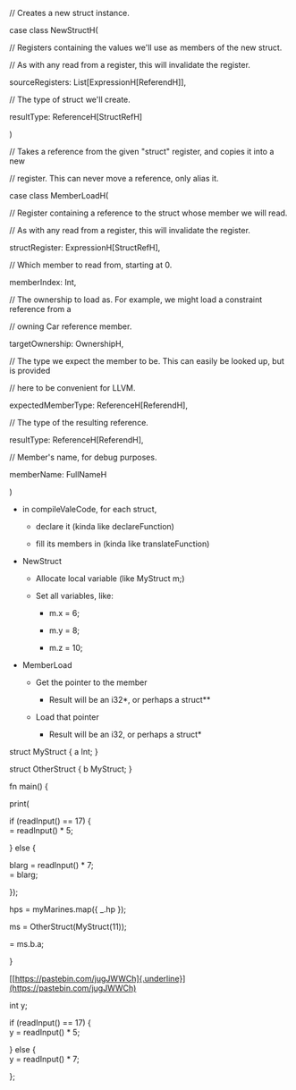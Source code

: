 // Creates a new struct instance.

case class NewStructH(

// Registers containing the values we\'ll use as members of the new
struct.

// As with any read from a register, this will invalidate the register.

sourceRegisters: List\[ExpressionH\[ReferendH\]\],

// The type of struct we\'ll create.

resultType: ReferenceH\[StructRefH\]

)

// Takes a reference from the given \"struct\" register, and copies it
into a new

// register. This can never move a reference, only alias it.

case class MemberLoadH(

// Register containing a reference to the struct whose member we will
read.

// As with any read from a register, this will invalidate the register.

structRegister: ExpressionH\[StructRefH\],

// Which member to read from, starting at 0.

memberIndex: Int,

// The ownership to load as. For example, we might load a constraint
reference from a

// owning Car reference member.

targetOwnership: OwnershipH,

// The type we expect the member to be. This can easily be looked up,
but is provided

// here to be convenient for LLVM.

expectedMemberType: ReferenceH\[ReferendH\],

// The type of the resulting reference.

resultType: ReferenceH\[ReferendH\],

// Member\'s name, for debug purposes.

memberName: FullNameH

)

-   in compileValeCode, for each struct,

    -   declare it (kinda like declareFunction)

    -   fill its members in (kinda like translateFunction)

-   NewStruct

    -   Allocate local variable (like MyStruct m;)

    -   Set all variables, like:

        -   m.x = 6;

        -   m.y = 8;

        -   m.z = 10;

-   MemberLoad

    -   Get the pointer to the member

        -   Result will be an i32\*, or perhaps a struct\*\*

    -   Load that pointer

        -   Result will be an i32, or perhaps a struct\*

struct MyStruct { a Int; }

struct OtherStruct { b MyStruct; }

fn main() {

print(

if (readInput() == 17) {\
= readInput() \* 5;

} else {

blarg = readInput() \* 7;\
= blarg;

});

hps = myMarines.map({ \_.hp });

ms = OtherStruct(MyStruct(11));

= ms.b.a;

}

[[https://pastebin.com/jugJWWCh]{.underline}](https://pastebin.com/jugJWWCh)

int y;

if (readInput() == 17) {\
y = readInput() \* 5;

} else {\
y = readInput() \* 7;

};

